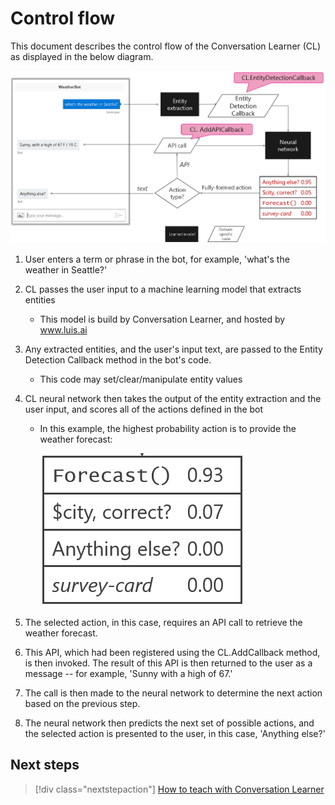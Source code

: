 # Control flow

This document describes the control flow of the Conversation Learner (CL) as displayed in the below diagram.

![](media/controlflow.PNG)

1. User enters a term or phrase in the bot, for example, 'what's the weather in Seattle?'
1. CL passes the user input to a machine learning model that extracts entities
   - This model is build by Conversation Learner, and hosted by www.luis.ai
1. Any extracted entities, and the user's input text, are passed to the Entity Detection Callback method in the bot's code.
    - This code may set/clear/manipulate entity values
1. CL neural network then takes the output of the entity extraction and the user input, and scores all of the actions defined in the bot
   - In this example, the highest probability action is to provide the weather forecast:

     ![](media/controlflow_forecast.PNG)

1. The selected action, in this case, requires an API call to retrieve the weather forecast. 
1. This API, which had been registered using the CL.AddCallback method, is then invoked.  The result of this API is then returned to the user as a message -- for example, 'Sunny with a high of 67.'
1. The call is then made to the neural network to determine the next action based on the previous step.
1. The neural network then predicts the next set of possible actions, and the selected action is presented to the user, in this case, 'Anything else?'

## Next steps

> [!div class="nextstepaction"]
> [How to teach with Conversation Learner](./how-to-teach-cl.md)
